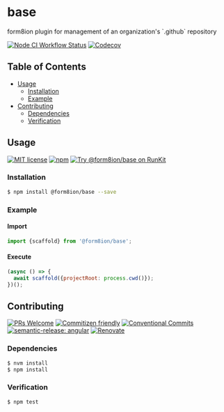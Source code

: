 # base

form8ion plugin for management of an organization's \`.github\` repository

<!--status-badges start -->

[![Node CI Workflow Status][github-actions-ci-badge]][github-actions-ci-link]
[![Codecov][coverage-badge]][coverage-link]

<!--status-badges end -->

## Table of Contents

* [Usage](#usage)
  * [Installation](#installation)
  * [Example](#example)
* [Contributing](#contributing)
  * [Dependencies](#dependencies)
  * [Verification](#verification)

## Usage

<!--consumer-badges start -->

[![MIT license][license-badge]][license-link]
[![npm][npm-badge]][npm-link]
[![Try @form8ion/base on RunKit][runkit-badge]][runkit-link]

<!--consumer-badges end -->

### Installation

```sh
$ npm install @form8ion/base --save
```

### Example

#### Import

```javascript
import {scaffold} from '@form8ion/base';
```

#### Execute

```javascript
(async () => {
  await scaffold({projectRoot: process.cwd()});
})();
```

## Contributing

<!--contribution-badges start -->

[![PRs Welcome][PRs-badge]][PRs-link]
[![Commitizen friendly][commitizen-badge]][commitizen-link]
[![Conventional Commits][commit-convention-badge]][commit-convention-link]
[![semantic-release: angular][semantic-release-badge]][semantic-release-link]
[![Renovate][renovate-badge]][renovate-link]

<!--contribution-badges end -->

### Dependencies

```sh
$ nvm install
$ npm install
```

### Verification

```sh
$ npm test
```

[PRs-link]: http://makeapullrequest.com

[PRs-badge]: https://img.shields.io/badge/PRs-welcome-brightgreen.svg

[commitizen-link]: http://commitizen.github.io/cz-cli/

[commitizen-badge]: https://img.shields.io/badge/commitizen-friendly-brightgreen.svg

[commit-convention-link]: https://conventionalcommits.org

[commit-convention-badge]: https://img.shields.io/badge/Conventional%20Commits-1.0.0-yellow.svg

[semantic-release-link]: https://github.com/semantic-release/semantic-release

[semantic-release-badge]: https://img.shields.io/badge/semantic--release-angular-e10079?logo=semantic-release

[renovate-link]: https://renovatebot.com

[renovate-badge]: https://img.shields.io/badge/renovate-enabled-brightgreen.svg?logo=renovatebot

[github-actions-ci-link]: https://github.com/form8ion/base/actions?query=workflow%3A%22Node.js+CI%22+branch%3Amaster

[github-actions-ci-badge]: https://github.com/form8ion/base/workflows/Node.js%20CI/badge.svg

[coverage-link]: https://codecov.io/github/form8ion/base

[coverage-badge]: https://img.shields.io/codecov/c/github/form8ion/base?logo=codecov

[license-link]: LICENSE

[license-badge]: https://img.shields.io/github/license/form8ion/base.svg

[npm-link]: https://www.npmjs.com/package/@form8ion/base

[npm-badge]: https://img.shields.io/npm/v/@form8ion/base?logo=npm

[runkit-link]: https://npm.runkit.com/@form8ion/base

[runkit-badge]: https://badge.runkitcdn.com/@form8ion/base.svg

